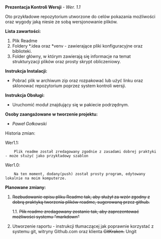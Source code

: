 
**Prezentacja Kontroli Wersji** - *Wer. 1.1*

Oto przykładowe repozytorium utworzone do celów pokazania możliwości oraz wygody jaką niesie ze sobą wersjonowanie plików.

   **Lista zawartości:**
  
  1. Plik Readme
  2. Foldery *.idea oraz *venv - zawierające pliki konfiguracyjne oraz biblioteki.
  3. Folder główny, w którym zawierają się informacje na temat strukturyzacji plików oraz prosty skrypt obliczeniowy.  


**Instrukcja Instalacji:**
 - Pobrać plik w archiwum zip oraz rozpakować lub użyć linku oraz sklonować repozytorium poprzez system kontroli wersji.
 

**Instrukcja Obsługi:**
 - Uruchomić moduł znajdujący się w pakiecie podrzędnym.
 
 
 **Osoby zaangażowane w tworzenie projektu:**
 
 
 - *Paweł Gołkowski*

Historia zmian:


   Wer1.1:
   
        Plik readme został zredagowany zgodnie z zasadami dobrej praktyki - może służyć jako przykładowy szablon
   Wer1.0:
   
        Na ten moment, dodany(push) został prosty program, edytowany lokalnie na moim komputerze.
  

**Planowane zmiany:**
1. ~~Rozbudowanie opisu pliku Readme tak, aby służył za wzór zgodny z dobrą praktyką tworzenia plików readme, sugerowaną przez github.~~



      1.1. ~~Plik readme zredagowany zostanie tak, aby zaprezentować możliwości systemu "markdown"~~


2. Utworzenie raportu - instrukcji tłumaczącej jak poprawnie korzystać z systemu git, witryny Github.com oraz klienta ~~GitKraken.~~ Ungit
